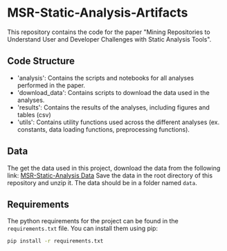 # MSR-Static-Analysis-Artifacts
This repository contains the code for the paper "Mining Repositories to Understand User and Developer Challenges with Static Analysis Tools".

## Code Structure
- 'analysis': Contains the scripts and notebooks for all analyses performed in the paper.
- 'download_data': Contains scripts to download the data used in the analyses.
- 'results': Contains the results of the analyses, including figures and tables (csv)
- 'utils': Contains utility functions used across the different analyses (ex. constants, data loading functions, preprocessing functions).

## Data
The get the data used in this project, download the data from the following link:
[MSR-Static-Analysis Data](https://drive.google.com/file/d/12cIILySkvsyZYdkrPSwRWKQaI0dDLTKq/view?usp=sharing)
Save the data in the root directory of this repository and unzip it. The data should be in a folder named `data`.

## Requirements
The python requirements for the project can be found in the `requirements.txt` file. You can install them using pip:

```bash
pip install -r requirements.txt
```